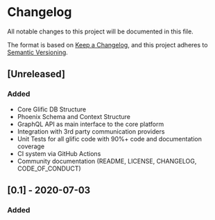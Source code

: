 # Changelog
All notable changes to this project will be documented in this file.

The format is based on [Keep a Changelog](https://keepachangelog.com/en/1.0.0/),
and this project adheres to [Semantic Versioning](https://semver.org/spec/v2.0.0.html).

## [Unreleased]

### Added
- Core Glific DB Structure
- Phoenix Schema and Context Structure
- GraphQL API as main interface to the core platform
- Integration with 3rd party communication providers
- Unit Tests for all glific code with 90%+ code and documentation coverage
- CI system via GitHub Actions
- Community documentation (README, LICENSE, CHANGELOG, CODE_OF_CONDUCT)



## [0.1] - 2020-07-03

### Added
